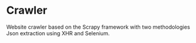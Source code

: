 # Crawler
Website crawler based on the Scrapy framework with two methodologies Json extraction using XHR and Selenium.
